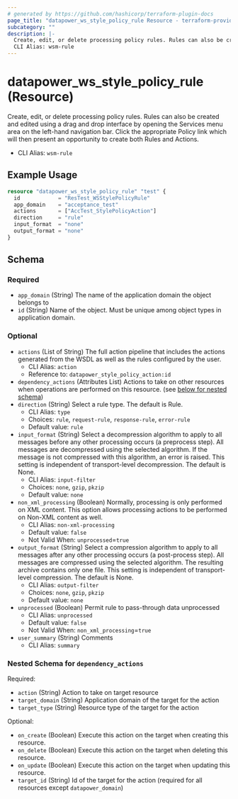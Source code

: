 ```yaml
---
# generated by https://github.com/hashicorp/terraform-plugin-docs
page_title: "datapower_ws_style_policy_rule Resource - terraform-provider-datapower"
subcategory: ""
description: |-
  Create, edit, or delete processing policy rules. Rules can also be created and edited using a drag and drop interface by opening the Services menu area on the left-hand navigation bar. Click the appropriate Policy link which will then present an opportunity to create both Rules and Actions.
  CLI Alias: wsm-rule
---
```


# datapower_ws_style_policy_rule (Resource)

Create, edit, or delete processing policy rules. Rules can also be created and edited using a drag and drop interface by opening the Services menu area on the left-hand navigation bar. Click the appropriate Policy link which will then present an opportunity to create both Rules and Actions.
  - CLI Alias: `wsm-rule`

## Example Usage

```terraform
resource "datapower_ws_style_policy_rule" "test" {
  id            = "ResTest_WSStylePolicyRule"
  app_domain    = "acceptance_test"
  actions       = ["AccTest_StylePolicyAction"]
  direction     = "rule"
  input_format  = "none"
  output_format = "none"
}
```

<!-- schema generated by tfplugindocs -->
## Schema

### Required

- `app_domain` (String) The name of the application domain the object belongs to
- `id` (String) Name of the object. Must be unique among object types in application domain.

### Optional

- `actions` (List of String) The full action pipeline that includes the actions generated from the WSDL as well as the rules configured by the user.
  - CLI Alias: `action`
  - Reference to: `datapower_style_policy_action:id`
- `dependency_actions` (Attributes List) Actions to take on other resources when operations are performed on this resource. (see [below for nested schema](#nestedatt--dependency_actions))
- `direction` (String) Select a rule type. The default is Rule.
  - CLI Alias: `type`
  - Choices: `rule`, `request-rule`, `response-rule`, `error-rule`
  - Default value: `rule`
- `input_format` (String) Select a decompression algorithm to apply to all messages before any other processing occurs (a preprocess step). All messages are decompressed using the selected algorithm. If the message is not compressed with this algorithm, an error is raised. This setting is independent of transport-level decompression. The default is None.
  - CLI Alias: `input-filter`
  - Choices: `none`, `gzip`, `pkzip`
  - Default value: `none`
- `non_xml_processing` (Boolean) Normally, processing is only performed on XML content. This option allows processing actions to be performed on Non-XML content as well.
  - CLI Alias: `non-xml-processing`
  - Default value: `false`
  - Not Valid When: `unprocessed`=`true`
- `output_format` (String) Select a compression algorithm to apply to all messages after any other processing occurs (a post-process step). All messages are compressed using the selected algorithm. The resulting archive contains only one file. This setting is independent of transport-level compression. The default is None.
  - CLI Alias: `output-filter`
  - Choices: `none`, `gzip`, `pkzip`
  - Default value: `none`
- `unprocessed` (Boolean) Permit rule to pass-through data unprocessed
  - CLI Alias: `unprocessed`
  - Default value: `false`
  - Not Valid When: `non_xml_processing`=`true`
- `user_summary` (String) Comments
  - CLI Alias: `summary`

<a id="nestedatt--dependency_actions"></a>
### Nested Schema for `dependency_actions`

Required:

- `action` (String) Action to take on target resource
- `target_domain` (String) Application domain of the target for the action
- `target_type` (String) Resource type of the target for the action

Optional:

- `on_create` (Boolean) Execute this action on the target when creating this resource.
- `on_delete` (Boolean) Execute this action on the target when deleting this resource.
- `on_update` (Boolean) Execute this action on the target when updating this resource.
- `target_id` (String) Id of the target for the action (required for all resources except `datapower_domain`)
